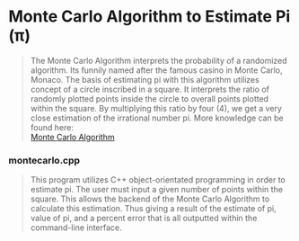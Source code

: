 # Monte Carlo Algorithm to Estimate Pi (π)

> The Monte Carlo Algorithm interprets the probability of a randomized algorithm. Its funnily named after the famous casino in Monte Carlo, Monaco. The basis of estimating pi with this algorithm utilizes concept of a circle inscribed in a square. It interprets the ratio of randomly plotted points inside the circle to overall points plotted within the square. By multiplying this ratio by four (4), we get a very close estimation of the irrational number pi. More knowledge can be found here:\
<a href="https://simple.wikipedia.org/wiki/Monte_Carlo_algorithm">Monte Carlo Algorithm</a>

### montecarlo.cpp

> This program utilizes C++ object-orientated programming in order to estimate pi. The user must input a given number of points within the square. This allows the backend of the Monte Carlo Algorithm to calculate this estimation. Thus giving a result of the estimate of pi, value of pi, and a percent error that is all outputted within the command-line interface.
